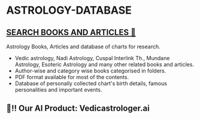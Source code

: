 # ASTROLOGY-DATABASE
## [SEARCH BOOKS AND ARTICLES 🔎](https://github.com/Rajesh-Lohith/ASTROLOGY-BOOKS-DATABASE/find/master)

Astrology Books, Articles and database of charts for research.

- Vedic astrology, Nadi Astrology, Cuspal Interlink Th., Mundane Astrology, Esoteric Astrology and many other related books and articles.
- Author-wise and category wise books categorised in folders.
- PDF format available for most of the contents.
- Database of personally collected chart's birth details, famous personalities and important events.

## 🔴‼️ Our AI Product: Vedicastrologer.ai

